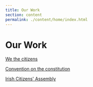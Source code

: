 ```yaml
---
title: Our Work
section: content
permalink: ./content/home/index.html
---
```

# Our Work

<a href="/work/#wtc">We the citizens</a>

<a href="/work/#convention">Convention on the constitution</a>

<a href="/work/#ica1">Irish Citizens' Assembly</a>